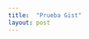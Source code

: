 ```yaml
---
title:  "Prueba Gist"
layout: post
---
```


<script src="https://gist.github.com/21850b1424f1c574992fd8cd7762233e.js?file=assertDataFrameEqual.ipynb"></script>